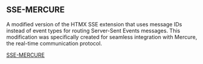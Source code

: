 ## SSE-MERCURE
A modified version of the HTMX SSE extension that uses message IDs instead of event types for routing Server-Sent Events messages. This modification was specifically created for seamless integration with Mercure, the real-time communication protocol.

[SSE-MERCURE](https://github.com/portalzine/cubicfusion-htmx-extensions/tree/main/sse-mercure)

